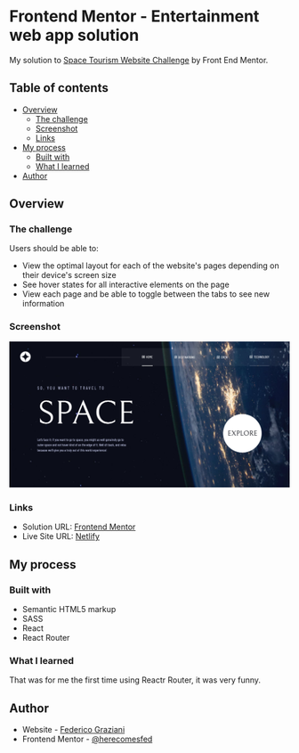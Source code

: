 # Frontend Mentor - Entertainment web app solution

My solution to [Space Tourism Website Challenge](https://www.frontendmentor.io/challenges/space-tourism-multipage-website-gRWj1URZ3) by Front End Mentor.

## Table of contents

- [Overview](#overview)
  - [The challenge](#the-challenge)
  - [Screenshot](#screenshot)
  - [Links](#links)
- [My process](#my-process)
  - [Built with](#built-with)
  - [What I learned](#what-i-learned)
- [Author](#author)

## Overview

### The challenge

Users should be able to:

- View the optimal layout for each of the website's pages depending on their device's screen size
- See hover states for all interactive elements on the page
- View each page and be able to toggle between the tabs to see new information

### Screenshot

![](./screenshot.png)

### Links

- Solution URL: [Frontend Mentor](https://www.frontendmentor.io/solutions/space-tourism-website-react-1okYJPVbh_)
- Live Site URL: [Netlify](https://hcfspacetourism.netlify.app/technology)

## My process

### Built with

- Semantic HTML5 markup
- SASS
- React
- React Router

### What I learned

That was for me the first time using Reactr Router, it was very funny.

## Author

- Website - [Federico Graziani](https://grazianifederico.it)
- Frontend Mentor - [@herecomesfed](https://www.frontendmentor.io/profile/herecomesfed)

